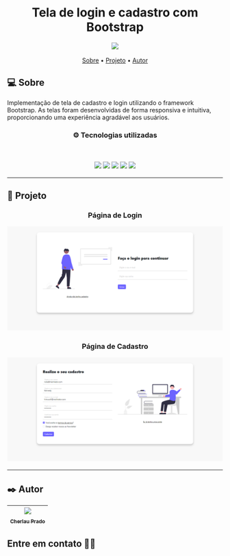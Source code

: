 <h1 align="center" style="font-weight: bold;">Tela de login e cadastro com Bootstrap</h1>

<p align="center">
    <img src="https://www.alura.com.br/artigos/assets/bootstrap/bootstrap.png" width="500px"/>
</p>
  
<p align="center">
 <a href="#-sobre">Sobre</a> •
 <a href="#-projetos">Projeto</a> •
 <a href="#%EF%B8%8F-autor">Autor</a>
</p>

## 💻 Sobre

Implementação de tela de cadastro e login utilizando o framework Bootstrap. As telas foram desenvolvidas de forma responsiva e intuitiva, proporcionando uma experiência agradável aos usuários.

<h3 align="center">
⚙️ Tecnologias utilizadas

<p>&nbsp;</p>
<img src="https://img.shields.io/badge/git-%23F05033.svg?style=for-the-badge&logo=git&logoColor=white"/>
<img src="https://img.shields.io/badge/github-%23121011.svg?style=for-the-badge&logo=github&logoColor=white"/>
<img src="https://img.shields.io/badge/html5-%23E34F26.svg?style=for-the-badge&logo=html5&logoColor=white"/>
<img src="https://img.shields.io/badge/css3-%231572B6.svg?style=for-the-badge&logo=css3&logoColor=white"/>
<img src="https://img.shields.io/badge/Bootstrap-563D7C?style=for-the-badge&logo=bootstrap&logoColor=white"/>
</h3>

---

## 🚧 Projeto

<h3 align="center">Página de Login
    <p></p>
    <img src="./.github/login.png"/>
</h3>

<h3 align="center">Página de Cadastro
    <p></p>
  	<img src="./.github/cadastro.png"/>
</h3>

---

## ✒️ Autor

| [<img src="https://avatars.githubusercontent.com/u/112346259?v=4" width=115 > <br> <sub> Cherlau Prado </sub>](https://github.com/cherPrado) |
| :--------------------------------------------------------------------------------------------------------------------------------------------: |

<h2 >Entre em contato 🤙🏽</h2>

<div align="center">
<a href="https://www.linkedin.com/in/cherlau-prado/" target="_blank"><img src="https://img.shields.io/badge/Cherlau%20Prado-0077B5?style=for-the-badge&logo=linkedin&logoColor=white" alt=""></a>
<a href="cherlaufilho@discente.ufg.br" target="_blank"><img src="https://img.shields.io/badge/cherlaufilho@discente.ufg.br-D14836?style=for-the-badge&logo=gmail&logoColor=white" alt=""></a>
</div>
